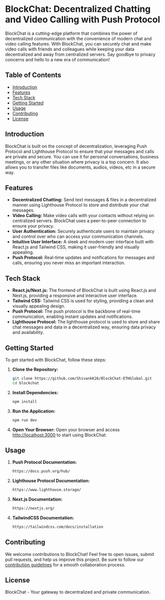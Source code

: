 # BlockChat: Decentralized Chatting and Video Calling with Push Protocol

BlockChat is a cutting-edge platform that combines the power of decentralized communication with the convenience of modern chat and video calling features. With BlockChat, you can securely chat and make video calls with friends and colleagues while keeping your data decentralized and away from centralized servers. Say goodbye to privacy concerns and hello to a new era of communication!

## Table of Contents
- [Introduction](#introduction)
- [Features](#features)
- [Tech Stack](#tech-stack)
- [Getting Started](#getting-started)
- [Usage](#usage)
- [Contributing](#contributing)
- [License](#license)

## Introduction
BlockChat is built on the concept of decentralization, leveraging Push Protocol and Lighthouse Protocol to ensure that your messages and calls are private and secure. You can use it for personal conversations, business meetings, or any other situation where privacy is a top concern. It also allows you to transfer files like documents, audios, videos, etc in a secure way.

## Features
- **Decentralized Chatting:** Send text messages & files in a decentralized manner using Lighthouse Protocol to store and distribute your chat messages.
- **Video Calling:** Make video calls with your contacts without relying on centralized servers. BlockChat uses a peer-to-peer connection to ensure your privacy.
- **User Authentication:** Securely authenticate users to maintain privacy and control over who can access your communication channels.
- **Intuitive User Interface:** A sleek and modern user interface built with React.js and Tailwind CSS, making it user-friendly and visually appealing.
- **Push Protocol:** Real-time updates and notifications for messages and calls, ensuring you never miss an important interaction.

## Tech Stack
- **React.js/Next.js:** The frontend of BlockChat is built using React.js and Next.js, providing a responsive and interactive user interface.
- **Tailwind CSS:** Tailwind CSS is used for styling, providing a clean and visually appealing design.
- **Push Protocol:** The push protocol is the backbone of real-time communication, enabling instant updates and notifications.
- **Lighthouse Protocol:** The lighthouse protocol is used to store and share chat messages and data in a decentralized way, ensuring data privacy and availability.

## Getting Started
To get started with BlockChat, follow these steps:

1. **Clone the Repository:**
    ```bash
    git clone https://github.com/ShivankK26/BlockChat-ETHGlobal.git
    cd blockchat
    ```

2. **Install Dependencies:**
    ```bash
    npm install
    ```

3. **Run the Application:**
    ```bash
    npm run dev
    ```

4. **Open Your Browser:**
    Open your browser and access [http://localhost:3000](http://localhost:3000) to start using BlockChat.

## Usage
1. **Push Protocol Documentation:**
    ```bash
    https://docs.push.org/hub/
    ```

2. **Lighthouse Protocol Documentation:**
    ```bash
    https://www.lighthouse.storage/
    ```

3. **Next.js Documentation:**
    ```bash
    https://nextjs.org/
    ```

4. **TailwindCSS Documentation:**
    ```bash
    https://tailwindcss.com/docs/installation
    ```    

## Contributing
We welcome contributions to BlockChat! Feel free to open issues, submit pull requests, and help us improve this project. Be sure to follow our [contribution guidelines](CONTRIBUTING.md) for a smooth collaboration process.

## License

BlockChat - Your gateway to decentralized and private communication.
